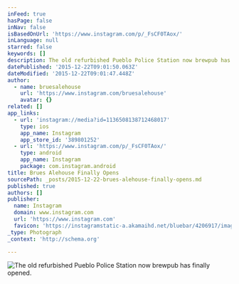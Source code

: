 ```yaml
---
inFeed: true
hasPage: false
inNav: false
isBasedOnUrl: 'https://www.instagram.com/p/_FsCF0TAox/'
inLanguage: null
starred: false
keywords: []
description: The old refurbished Pueblo Police Station now brewpub has finally opened.
datePublished: '2015-12-22T09:01:50.063Z'
dateModified: '2015-12-22T09:01:47.448Z'
author:
  - name: bruesalehouse
    url: 'https://www.instagram.com/bruesalehouse'
    avatar: {}
related: []
app_links:
  - url: 'instagram://media?id=1136508138712468017'
    type: ios
    app_name: Instagram
    app_store_id: '389801252'
  - url: 'https://www.instagram.com/p/_FsCF0TAox/'
    type: android
    app_name: Instagram
    package: com.instagram.android
title: Brues Alehouse Finally Opens
sourcePath: _posts/2015-12-22-brues-alehouse-finally-opens.md
published: true
authors: []
publisher:
  name: Instagram
  domain: www.instagram.com
  url: 'https://www.instagram.com'
  favicon: 'https://instagramstatic-a.akamaihd.net/bluebar/4206917/images/ico/favicon.ico'
_type: Photograph
_context: 'http://schema.org'

---
```

![The old refurbished Pueblo Police Station now brewpub has finally opened.](https://s3-us-west-2.amazonaws.com/the-grid-img/p/9842388607805a3350e1dbf2d312922caf209099.jpg)
